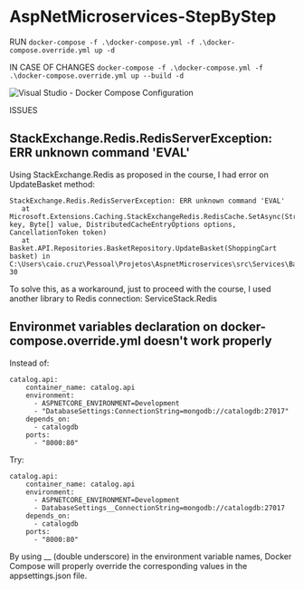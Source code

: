# AspNetMicroservices-StepByStep

RUN 
```docker-compose -f .\docker-compose.yml -f .\docker-compose.override.yml up -d```

IN CASE OF CHANGES
```docker-compose -f .\docker-compose.yml -f .\docker-compose.override.yml up --build -d```


![Visual Studio - Docker Compose Configuration](./img/visualstudio-dockerconfiguration.png)

ISSUES

## StackExchange.Redis.RedisServerException: ERR unknown command 'EVAL'

Using StackExchange.Redis as proposed in the course, I had error on UpdateBasket method:

```
StackExchange.Redis.RedisServerException: ERR unknown command 'EVAL'
   at Microsoft.Extensions.Caching.StackExchangeRedis.RedisCache.SetAsync(String key, Byte[] value, DistributedCacheEntryOptions options, CancellationToken token)
   at Basket.API.Repositories.BasketRepository.UpdateBasket(ShoppingCart basket) in C:\Users\caio.cruz\Pessoal\Projetos\AspnetMicroservices\src\Services\Basket\Basket.API\Repositories\BasketRepository.cs:line 30
```

To solve this, as a workaround, just to proceed with the course, I used another library to Redis connection: ServiceStack.Redis

## Environmet variables declaration on docker-compose.override.yml doesn't work properly

Instead of:
```
catalog.api:
    container_name: catalog.api
    environment:
      - ASPNETCORE_ENVIRONMENT=Development
      - "DatabaseSettings:ConnectionString=mongodb://catalogdb:27017"
    depends_on:
      - catalogdb
    ports:
      - "8000:80"
```

Try: 
```
catalog.api:
    container_name: catalog.api
    environment:
      - ASPNETCORE_ENVIRONMENT=Development
      - DatabaseSettings__ConnectionString=mongodb://catalogdb:27017
    depends_on:
      - catalogdb
    ports:
      - "8000:80"
```

By using __ (double underscore) in the environment variable names, Docker Compose will properly override the corresponding values in the appsettings.json file.
